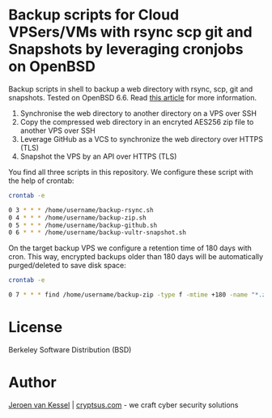 # Backup scripts for Cloud VPSers/VMs with rsync scp git and Snapshots by leveraging cronjobs on OpenBSD
Backup scripts in shell to backup a web directory with rsync, scp, git and snapshots. Tested on OpenBSD 6.6. Read [this article](https://cryptsus.com/blog/how-to-backup-web-directory-on-a-cloud-vps-4-free-and-easy-backup-methods-rsync-scp-zip-github-with-aes256-encryption-and-snapshots.html) for more information.

1) Synchronise the web directory to another directory on a VPS over SSH
2) Copy the compressed web directory in an encryted AES256 zip file to another VPS over SSH
3) Leverage GitHub as a VCS to synchronize the web directory over HTTPS (TLS)
4) Snapshot the VPS by an API over HTTPS (TLS)

You find all three scripts in this repository. We configure these script with the help of crontab:

```bash
crontab -e

0 3 * * * /home/username/backup-rsync.sh
0 4 * * * /home/username/backup-zip.sh
0 5 * * * /home/username/backup-github.sh
0 6 * * * /home/username/backup-vultr-snapshot.sh
```
On the target backup VPS we configure a retention time of 180 days with cron. This way, encrypted backups older than 180 days will be automatically purged/deleted to save disk space:

```bash
crontab -e

0 7 * * * find /home/username/backup-zip -type f -mtime +180 -name "*.zip.enc" -exec rm {} \;
```

# License
Berkeley Software Distribution (BSD)

# Author
[Jeroen van Kessel](https://twitter.com/jeroenvkessel) | [cryptsus.com](https://cryptsus.com) - we craft cyber security solutions
